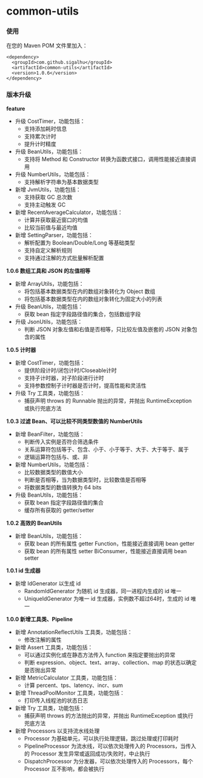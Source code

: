 # common-utils

### 使用

在您的 Maven POM 文件里加入：

```
<dependency>
  <groupId>com.github.sigalhu</groupId>
  <artifactId>common-utils</artifactId>
  <version>1.0.6</version>
</dependency>
```

### 版本升级

**feature**

* 升级 CostTimer，功能包括：
    * 支持添加耗时信息
    * 支持累次计时
    * 提升计时精度
* 升级 BeanUtils，功能包括：
    * 支持将 Method 和 Constructor 转换为函数式接口，调用性能接近直接调用
* 升级 NumberUtils，功能包括：
    * 支持解析字符串为基本数据类型
* 新增 JvmUtils，功能包括：
    * 支持获取 GC 总次数
    * 支持主动触发 GC
* 新增 RecentAverageCalculator，功能包括：
    * 计算并获取最近窗口的均值
    * 比较当前值与最近均值
* 新增 SettingParser，功能包括：
    * 解析配置为 Boolean/Double/Long 等基础类型
    * 支持自定义解析规则
    * 支持通过注解的方式批量解析配置

**1.0.6 数组工具和 JSON 的左值相等**

* 新增 ArrayUtils，功能包括：
    * 将包括基本数据类型在内的数组对象转化为 Object 数组
    * 将包括基本数据类型在内的数组对象转化为固定大小的列表
* 升级 BeanUtils，功能包括：
    * 获取 bean 指定字段路径值的集合，包括数组字段
* 升级 JsonUtils，功能包括：
    * 判断 JSON 对象左值和右值是否相等，只比较左值及嵌套的 JSON 对象包含的属性

**1.0.5 计时器**

* 新增 CostTimer，功能包括：
    * 提供阶段计时/闭包计时/Closeable计时
    * 支持子计时器，对子阶段进行计时
    * 支持参数控制子计时器是否计时，提高性能和灵活性
* 升级 Try 工具类，功能包括：
    * 捕获声明 throws 的 Runnable 抛出的异常，并抛出 RuntimeException 或执行兜底方法

**1.0.3 过滤 Bean、可以比较不同类型数值的 NumberUtils**

* 新增 BeanFilter，功能包括：
    * 判断传入实例是否符合筛选条件
    * 关系运算符包括等于、包含、小于、小于等于、大于、大于等于、属于
    * 逻辑运算符包括与、或、非
* 新增 NumberUtils，功能包括：
    * 比较数据类型的数值大小
    * 判断是否相等，当为数据类型时，比较数值是否相等
    * 将数据类型的数值转换为 64 bits
* 升级 BeanUtils，功能包括：
    * 获取 bean 指定字段路径值的集合
    * 缓存所有获取的 getter/setter

**1.0.2 高效的 BeanUtils**

* 新增 BeanUtils，功能包括：
    * 获取 bean 的所有属性 getter Function，性能接近直接调用 bean getter
    * 获取 bean 的所有属性 setter BiConsumer，性能接近直接调用 bean setter

**1.0.1 id 生成器**

* 新增 IdGenerator 以生成 id
    * RandomIdGenerator 为随机 id 生成器，同一进程内生成的 id 唯一
    * UniqueIdGenerator 为唯一 id 生成器，实例数不超过64时，生成的 id 唯一

**1.0.0 新增工具类、Pipeline**

* 新增 AnnotationReflectUtils 工具类，功能包括：
    * 修改注解的属性
* 新增 Assert 工具类，功能包括：
    * 可以通过实例化或在静态方法传入 function 来指定要抛出的异常
    * 判断 expression、object、text、array、collection、map 的状态以确定是否抛出异常
* 新增 MetricCalculator 工具类，功能包括：
    * 计算 percent、tps、latency、incr、sum
* 新增 ThreadPoolMonitor 工具类，功能包括：
    * 打印传入线程池的状态日志
* 新增 Try 工具类，功能包括：
    * 捕获声明 throws 的方法抛出的异常，并抛出 RuntimeException 或执行兜底方法
* 新增 Processors 以支持流水线处理
    * Processor 为基础单元，可以执行处理逻辑，跳过处理或打印耗时
    * PipelineProcessor 为流水线，可以依次处理传入的 Processors，当传入的 Processor 发生异常或返回成功/失败时，中止执行
    * DispatchProcessor 为分发器，可以依次处理传入的 Processors，每个 Processor 互不影响，都会被执行